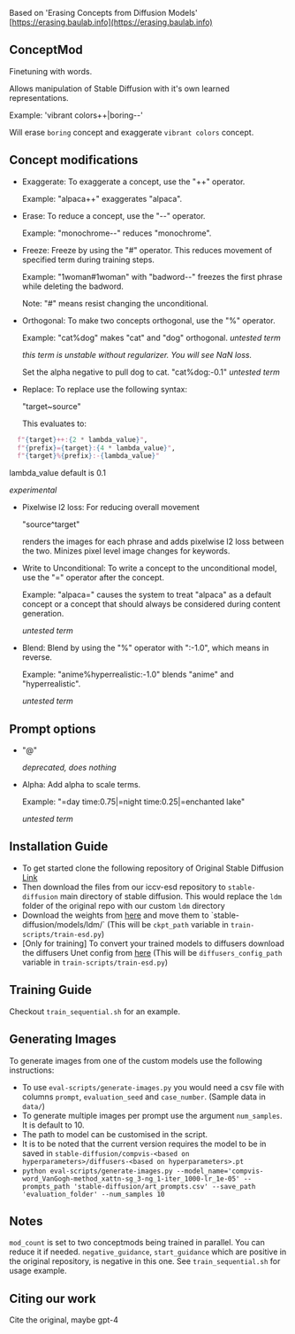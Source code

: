 Based on 'Erasing Concepts from Diffusion Models' [https://erasing.baulab.info](https://erasing.baulab.info)

## ConceptMod

Finetuning with words.

Allows manipulation of Stable Diffusion with it's own learned representations.

Example: 'vibrant colors++|boring--'

Will erase `boring` concept and exaggerate `vibrant colors` concept.

## Concept modifications

* Exaggerate: To exaggerate a concept, use the "++" operator.

  Example: "alpaca++" exaggerates "alpaca".

* Erase: To reduce a concept, use the "--" operator.

  Example: "monochrome--" reduces "monochrome".

* Freeze: Freeze by using the "#" operator. This reduces movement of specified term during training steps.

  Example: "1woman#1woman" with "badword--" freezes the first phrase while deleting the badword.

  Note: "#" means resist changing the unconditional.

* Orthogonal: To make two concepts orthogonal, use the "%" operator.

  Example: "cat%dog" makes "cat" and "dog" orthogonal. *untested term*

  *this term is unstable without regularizer. You will see NaN loss.*

  Set the alpha negative to pull dog to cat. "cat%dog:-0.1" *untested term*

* Replace: To replace use the following syntax:

  "target~source"

  This evaluates to:

```python
  f"{target}++:{2 * lambda_value}",
  f"{prefix}={target}:{4 * lambda_value}",
  f"{target}%{prefix}:-{lambda_value}"
```
lambda_value default is 0.1

*experimental*

* Pixelwise l2 loss: For reducing overall movement

  "source^target"

  renders the images for each phrase and adds pixelwise l2 loss between the two. Minizes pixel level image changes for keywords.

* Write to Unconditional: To write a concept to the unconditional model, use the "=" operator after the concept.

  Example: "alpaca=" causes the system to treat "alpaca" as a default concept or a concept that should always be considered during content generation.

  *untested term*

* Blend: Blend by using the "%" operator with ":-1.0", which means in reverse.

  Example: "anime%hyperrealistic:-1.0" blends "anime" and "hyperrealistic".

  *untested term*

## Prompt options

* "@" 

  *deprecated, does nothing*

* Alpha: Add alpha to scale terms.

  Example: "=day time:0.75|=night time:0.25|=enchanted lake"

  *untested term*

## Installation Guide

* To get started clone the following repository of Original Stable Diffusion [Link](https://github.com/CompVis/stable-diffusion)
* Then download the files from our iccv-esd repository to `stable-diffusion` main directory of stable diffusion. This would replace the `ldm` folder of the original repo with our custom `ldm` directory
* Download the weights from [here]([https://huggingface.co/CompVis/stable-diffusion-v-1-4-original](https://huggingface.co/CompVis/stable-diffusion-v-1-4-original/resolve/main/sd-v1-4-full-ema.ckpt)) and move them to `stable-diffusion/models/ldm/` (This will be `ckpt_path` variable in `train-scripts/train-esd.py`)
* [Only for training] To convert your trained models to diffusers download the diffusers Unet config from [here](https://huggingface.co/CompVis/stable-diffusion-v1-4/blob/main/unet/config.json)  (This will be `diffusers_config_path` variable in `train-scripts/train-esd.py`)

## Training Guide

Checkout `train_sequential.sh` for an example.

## Generating Images

To generate images from one of the custom models use the following instructions:

* To use `eval-scripts/generate-images.py` you would need a csv file with columns `prompt`, `evaluation_seed` and `case_number`. (Sample data in `data/`)
* To generate multiple images per prompt use the argument `num_samples`. It is default to 10.
* The path to model can be customised in the script.
* It is to be noted that the current version requires the model to be in saved in `stable-diffusion/compvis-<based on hyperparameters>/diffusers-<based on hyperparameters>.pt`
* `python eval-scripts/generate-images.py --model_name='compvis-word_VanGogh-method_xattn-sg_3-ng_1-iter_1000-lr_1e-05' --prompts_path 'stable-diffusion/art_prompts.csv' --save_path 'evaluation_folder' --num_samples 10` 

## Notes

`mod_count` is set to two conceptmods being trained in parallel. You can reduce it if needed.
`negative_guidance`, `start_guidance` which are positive in the original repository, is negative in this one. See `train_sequential.sh` for usage example.

## Citing our work

Cite the original, maybe gpt-4
